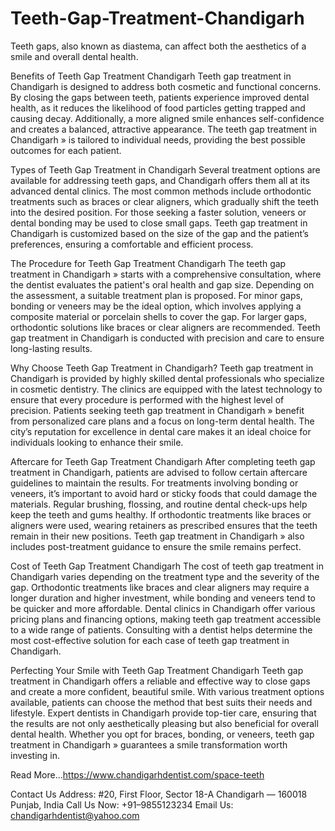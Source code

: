 # Teeth-Gap-Treatment-Chandigarh
Teeth gaps, also known as diastema, can affect both the aesthetics of a smile and overall dental health. 

Benefits of Teeth Gap Treatment Chandigarh Teeth gap treatment in Chandigarh is designed to address both cosmetic and functional concerns. By closing the gaps between teeth, patients experience improved dental health, as it reduces the likelihood of food particles getting trapped and causing decay. Additionally, a more aligned smile enhances self-confidence and creates a balanced, attractive appearance. The teeth gap treatment in Chandigarh » is tailored to individual needs, providing the best possible outcomes for each patient.

Types of Teeth Gap Treatment in Chandigarh Several treatment options are available for addressing teeth gaps, and Chandigarh offers them all at its advanced dental clinics. The most common methods include orthodontic treatments such as braces or clear aligners, which gradually shift the teeth into the desired position. For those seeking a faster solution, veneers or dental bonding may be used to close small gaps. Teeth gap treatment in Chandigarh is customized based on the size of the gap and the patient’s preferences, ensuring a comfortable and efficient process.

The Procedure for Teeth Gap Treatment Chandigarh The teeth gap treatment in Chandigarh » starts with a comprehensive consultation, where the dentist evaluates the patient's oral health and gap size. Depending on the assessment, a suitable treatment plan is proposed. For minor gaps, bonding or veneers may be the ideal option, which involves applying a composite material or porcelain shells to cover the gap. For larger gaps, orthodontic solutions like braces or clear aligners are recommended. Teeth gap treatment in Chandigarh is conducted with precision and care to ensure long-lasting results.

Why Choose Teeth Gap Treatment in Chandigarh? Teeth gap treatment in Chandigarh is provided by highly skilled dental professionals who specialize in cosmetic dentistry. The clinics are equipped with the latest technology to ensure that every procedure is performed with the highest level of precision. Patients seeking teeth gap treatment in Chandigarh » benefit from personalized care plans and a focus on long-term dental health. The city’s reputation for excellence in dental care makes it an ideal choice for individuals looking to enhance their smile.

Aftercare for Teeth Gap Treatment Chandigarh After completing teeth gap treatment in Chandigarh, patients are advised to follow certain aftercare guidelines to maintain the results. For treatments involving bonding or veneers, it’s important to avoid hard or sticky foods that could damage the materials. Regular brushing, flossing, and routine dental check-ups help keep the teeth and gums healthy. If orthodontic treatments like braces or aligners were used, wearing retainers as prescribed ensures that the teeth remain in their new positions. Teeth gap treatment in Chandigarh » also includes post-treatment guidance to ensure the smile remains perfect.

Cost of Teeth Gap Treatment Chandigarh The cost of teeth gap treatment in Chandigarh varies depending on the treatment type and the severity of the gap. Orthodontic treatments like braces and clear aligners may require a longer duration and higher investment, while bonding and veneers tend to be quicker and more affordable. Dental clinics in Chandigarh offer various pricing plans and financing options, making teeth gap treatment accessible to a wide range of patients. Consulting with a dentist helps determine the most cost-effective solution for each case of teeth gap treatment in Chandigarh.

Perfecting Your Smile with Teeth Gap Treatment Chandigarh Teeth gap treatment in Chandigarh offers a reliable and effective way to close gaps and create a more confident, beautiful smile. With various treatment options available, patients can choose the method that best suits their needs and lifestyle. Expert dentists in Chandigarh provide top-tier care, ensuring that the results are not only aesthetically pleasing but also beneficial for overall dental health. Whether you opt for braces, bonding, or veneers, teeth gap treatment in Chandigarh » guarantees a smile transformation worth investing in.

Read More...https://www.chandigarhdentist.com/space-teeth 

Contact Us
Address: #20, First Floor, Sector 18-A Chandigarh — 160018 Punjab, India
Call Us Now: +91–9855123234
Email Us: chandigarhdentist@yahoo.com
